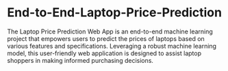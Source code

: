 # End-to-End-Laptop-Price-Prediction

The Laptop Price Prediction Web App is an end-to-end machine learning project that empowers users to predict the prices of laptops based on various features and specifications. Leveraging a robust machine learning model, this user-friendly web application is designed to assist laptop shoppers in making informed purchasing decisions.

